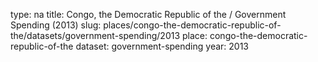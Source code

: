 type: na
title: Congo, the Democratic Republic of the / Government Spending (2013)
slug: places/congo-the-democratic-republic-of-the/datasets/government-spending/2013
place: congo-the-democratic-republic-of-the
dataset: government-spending
year: 2013
